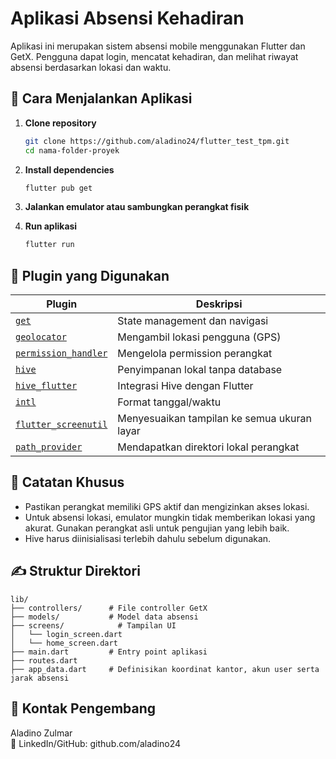 # Aplikasi Absensi Kehadiran

Aplikasi ini merupakan sistem absensi mobile menggunakan Flutter dan GetX. Pengguna dapat login, mencatat kehadiran, dan melihat riwayat absensi berdasarkan lokasi dan waktu.

## 🚀 Cara Menjalankan Aplikasi

1. **Clone repository**

   ```bash
   git clone https://github.com/aladino24/flutter_test_tpm.git
   cd nama-folder-proyek
   ```

2. **Install dependencies**

   ```bash
   flutter pub get
   ```

3. **Jalankan emulator atau sambungkan perangkat fisik**

4. **Run aplikasi**
   ```bash
   flutter run
   ```

## 🧩 Plugin yang Digunakan

| Plugin                                                              | Deskripsi                                   |
| ------------------------------------------------------------------- | ------------------------------------------- |
| [`get`](https://pub.dev/packages/get)                               | State management dan navigasi               |
| [`geolocator`](https://pub.dev/packages/geolocator)                 | Mengambil lokasi pengguna (GPS)             |
| [`permission_handler`](https://pub.dev/packages/permission_handler) | Mengelola permission perangkat              |
| [`hive`](https://pub.dev/packages/hive)                             | Penyimpanan lokal tanpa database            |
| [`hive_flutter`](https://pub.dev/packages/hive_flutter)             | Integrasi Hive dengan Flutter               |
| [`intl`](https://pub.dev/packages/intl)                             | Format tanggal/waktu                        |
| [`flutter_screenutil`](https://pub.dev/packages/flutter_screenutil) | Menyesuaikan tampilan ke semua ukuran layar |
| [`path_provider`](https://pub.dev/packages/path_provider)           | Mendapatkan direktori lokal perangkat       |

## 📌 Catatan Khusus

- Pastikan perangkat memiliki GPS aktif dan mengizinkan akses lokasi.
- Untuk absensi lokasi, emulator mungkin tidak memberikan lokasi yang akurat. Gunakan perangkat asli untuk pengujian yang lebih baik.
- Hive harus diinisialisasi terlebih dahulu sebelum digunakan.

## ✍️ Struktur Direktori

```
lib/
├── controllers/      # File controller GetX
├── models/           # Model data absensi
├── screens/            # Tampilan UI
│   └── login_screen.dart
│   └── home_screen.dart
├── main.dart         # Entry point aplikasi
├── routes.dart
├── app_data.dart     # Definisikan koordinat kantor, akun user serta jarak absensi
```

## 📧 Kontak Pengembang

Aladino Zulmar  
📱 LinkedIn/GitHub: github.com/aladino24

